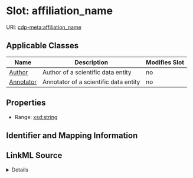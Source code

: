 # Slot: affiliation_name

URI: [cdp-meta:affiliation_name](https://cryoetdataportal.czscience.com/schema/metadata/affiliation_name)



<!-- no inheritance hierarchy -->




## Applicable Classes

| Name | Description | Modifies Slot |
| --- | --- | --- |
[Author](Author.md) | Author of a scientific data entity |  no  |
[Annotator](Annotator.md) | Annotator of a scientific data entity |  no  |







## Properties

* Range: [xsd:string](http://www.w3.org/2001/XMLSchema#string)





## Identifier and Mapping Information








## LinkML Source

<details>
```yaml
name: affiliation_name
alias: affiliation_name
domain_of:
- Author
- Annotator
range: string

```
</details>